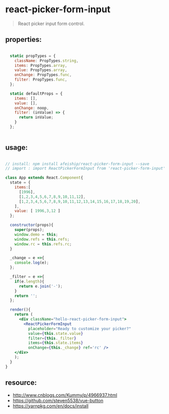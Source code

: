 # react-picker-form-input
> React picker input form control.


## properties:
```javascript

  static propTypes = {
    className: PropTypes.string,
    items: PropTypes.array,
    value: PropTypes.array,
    onChange: PropTypes.func,
    filter: PropTypes.func,
  };

  static defaultProps = {
    items: [],
    value: [],
    onChange: noop,
    filter: (inValue) => {
      return inValue;
    }
  };
  
```

## usage:
```jsx

// install: npm install afeiship/react-picker-form-input --save
// import : import ReactPickerFormInput from 'react-picker-form-input'

class App extends React.Component{
  state = {
    items:[
      [1996],
      [1,2,3,4,5,6,7,8,9,10,11,12],
      [1,2,3,4,5,6,7,8,9,10,11,12,13,14,15,16,17,18,19,20],
    ],
    value: [ 1996,3,12 ]
  };

  constructor(props){
    super(props);
    window.demo = this;
    window.refs = this.refs;
    window.rc = this.refs.rc;
  }

  _change = e =>{
    console.log(e);
  };

  _filter = e =>{
    if(e.length){
      return e.join('-');
    }
    return '';
  };

  render(){
    return (
      <div className="hello-react-picker-form-input">
        <ReactPickerFormInput
          placeholder="Ready to customize your picker?"
          value={this.state.value}
          filter={this._filter}
          items={this.state.items}
          onChange={this._change} ref='rc' />
    </div>
    );
  }
}

```



## resource:
+ http://www.cnblogs.com/Kummy/p/4966937.html
+ https://github.com/steven5538/vue-button
+ https://yarnpkg.com/en/docs/install

